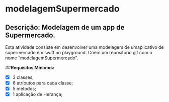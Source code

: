 # modelagemSupermercado


## Descrição: Modelagem de um app de Supermercado. 
Esta atividade consiste em desenvolver uma modelagem de umaplicativo de supermercado em swift no ​playground​. Criem um repositório git com o nome “modelagemSupermercado”.

##<b>Requisitos Mínimos:</b>
- [x] 3 classes;
- [x] 6 atributos para cada classe; 
- [x] 5 métodos; 
- [x] 1 aplicação de Herança;
